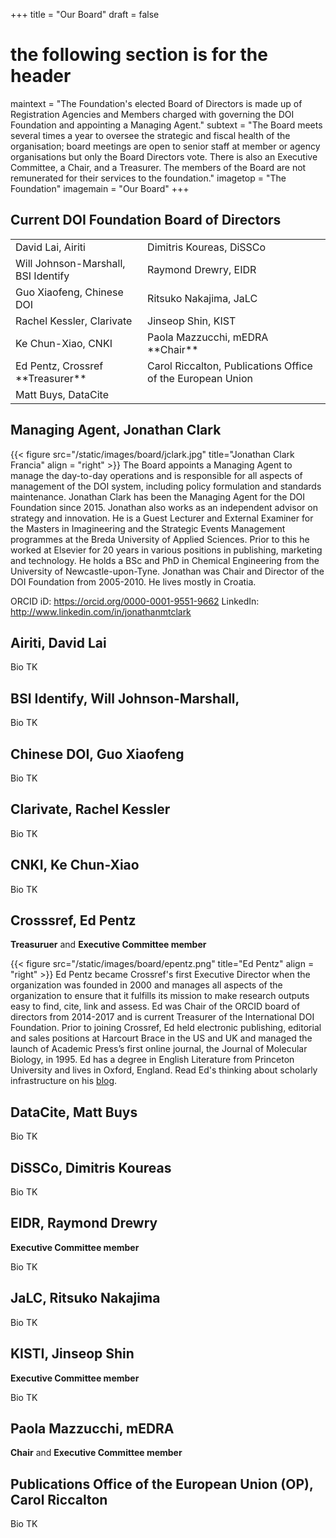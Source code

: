 +++
title = "Our Board"
draft = false
# the following section is for the header
maintext = "The Foundation's elected Board of Directors is made up of Registration Agencies and Members charged with governing the DOI Foundation and appointing a Managing Agent."
subtext = "The Board meets several times a year to oversee the strategic and fiscal health of the organisation; board meetings are open to senior staff at member or agency organisations but only the Board Directors vote. There is also an Executive Committee, a Chair, and a Treasurer. The members of the Board are not remunerated for their services to the foundation."
imagetop = "The Foundation"
imagemain = "Our Board"
+++

## Current DOI Foundation Board of Directors


<table>
  <tr>
   <td>David Lai, Airiti
   </td>
   <td>Dimitris Koureas, DiSSCo
   </td>
  </tr>
  <tr>
   <td>Will Johnson-Marshall, BSI Identify
   </td>
   <td>Raymond Drewry, EIDR
   </td>
  </tr>
  <tr>
   <td>Guo Xiaofeng, Chinese DOI
   </td>
   <td>Ritsuko Nakajima, JaLC
   </td>
  </tr>
  <tr>
   <td>Rachel Kessler, Clarivate
   </td>
   <td>Jinseop Shin, KIST
   </td>
  </tr>
  <tr>
   <td>Ke Chun-Xiao, CNKI
   </td>
   <td>Paola Mazzucchi, mEDRA **Chair**
   </td>
  </tr>
  <tr>
   <td>Ed Pentz, Crossref **Treasurer**
   </td>
   <td>Carol Riccalton, Publications Office of the European Union
   </td>
  </tr>
  <tr>
   <td>Matt Buys, DataCite
   </td>
   <td>
   </td>
  </tr>
</table>



## Managing Agent, Jonathan Clark

{{< figure src="/static/images/board/jclark.jpg" title="Jonathan Clark Francia" align = "right" >}} 
The Board appoints a Managing Agent to manage the day-to-day operations and is responsible for all aspects of management of the DOI system, including policy formulation and standards maintenance. Jonathan Clark has been the Managing Agent for the DOI Foundation since 2015. Jonathan also works as an independent advisor on strategy and innovation. He is a Guest Lecturer and External Examiner for the Masters in Imagineering and the Strategic Events Management programmes at the Breda University of Applied Sciences. Prior to this he worked at Elsevier for 20 years in various positions in publishing, marketing and technology. He holds a BSc and PhD in Chemical Engineering from the University of Newcastle-upon-Tyne. Jonathan was Chair and Director of the DOI Foundation from 2005-2010. He lives mostly in Croatia.

ORCID iD: https://orcid.org/0000-0001-9551-9662
LinkedIn: http://www.linkedin.com/in/jonathanmtclark

## Airiti, David Lai

Bio TK

## BSI Identify, Will Johnson-Marshall,

Bio TK

## Chinese DOI, Guo Xiaofeng

Bio TK

## Clarivate, Rachel Kessler

Bio TK

## CNKI, Ke Chun-Xiao

Bio TK

## Crosssref, Ed Pentz
**Treasuruer** and **Executive Committee member**

{{< figure src="/static/images/board/epentz.png" title="Ed Pentz" align = "right" >}} 
Ed Pentz became Crossref's first Executive Director when the organization was founded in 2000 and manages all aspects of the organization to ensure that it fulfills its mission to make research outputs easy to find, cite, link and assess. Ed was Chair of the ORCID board of directors from 2014-2017 and is current Treasurer of the International DOI Foundation. Prior to joining Crossref, Ed held electronic publishing, editorial and sales positions at Harcourt Brace in the US and UK and managed the launch of Academic Press’s first online journal, the Journal of Molecular Biology, in 1995. Ed has a degree in English Literature from Princeton University and lives in Oxford, England. Read Ed's thinking about scholarly infrastructure on his [blog](https://www.crossref.org/authors/ed-pentz/).

## DataCite, Matt Buys

Bio TK

## DiSSCo, Dimitris Koureas

Bio TK

## EIDR, Raymond Drewry
**Executive Committee member**

Bio TK


## JaLC, Ritsuko Nakajima

Bio TK

## KISTI, Jinseop Shin
**Executive Committee member**

Bio TK

## Paola Mazzucchi, mEDRA
**Chair** and **Executive Committee member**

## Publications Office of the European Union (OP), Carol Riccalton

Bio TK

